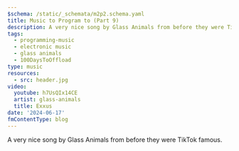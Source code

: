```yaml
---
$schema: /static/_schemata/m2p2.schema.yaml
title: Music to Program to (Part 9)
description: A very nice song by Glass Animals from before they were TikTok famous.
tags:
  - programming-music
  - electronic music
  - glass animals
  - 100DaysToOffload
type: music
resources:
  - src: header.jpg
video:
  youtube: h7UsQIx14CE
  artist: glass-animals
  title: Exxus
date: '2024-06-17'
fmContentType: blog
---
```


A very nice song by Glass Animals from before they were TikTok famous.
